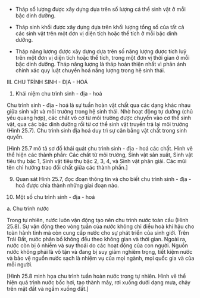 - Tháp số lượng được xây dựng dựa trên số lượng cá thể sinh vật ở mỗi bậc dinh dưỡng.

- Tháp sinh khối được xây dựng dựa trên khối lượng tổng số của tất cả các sinh vật trên một đơn vị diện tích hoặc thể tích ở mỗi bậc dinh dưỡng.

- Tháp năng lượng được xây dựng dựa trên số năng lượng được tích luỹ trên một đơn vị diện tích hoặc thể tích, trong một đơn vị thời gian ở mỗi bậc dinh dưỡng. Tháp năng lượng là tháp hoàn thiện nhất vì phản ánh chính xác quy luật chuyển hoá năng lượng trong hệ sinh thái.

III. CHU TRÌNH SINH - ĐỊA - HOÁ

1. Khái niệm chu trình sinh - địa - hoá

Chu trình sinh - địa - hoá là sự tuần hoàn vật chất qua các dạng khác nhau giữa sinh vật và môi trường trong hệ sinh thái. Nhờ hoạt động tự dưỡng (chủ yếu quang hợp), các chất vô cơ từ môi trường được chuyển vào cơ thể sinh vật, qua các bậc dinh dưỡng rồi từ cơ thể sinh vật truyền trả lại môi trường (Hình 25.7). Chu trình sinh địa hoá duy trì sự cân bằng vật chất trong sinh quyển.

[Hình 25.7 mô tả sơ đồ khái quát chu trình sinh - địa - hoá các chất. Hình vẽ thể hiện các thành phần: Các chất từ môi trường, Sinh vật sản xuất, Sinh vật tiêu thụ bậc 1, Sinh vật tiêu thụ bậc 2, 3, 4, và Sinh vật phân giải. Các mũi tên chỉ hướng trao đổi chất giữa các thành phần.]

9. Quan sát Hình 25.7, đọc đoạn thông tin và cho biết chu trình sinh - địa - hoá được chia thành những giai đoạn nào.

2. Một số chu trình sinh - địa - hoá

a. Chu trình nước

Trong tự nhiên, nước luôn vận động tạo nên chu trình nước toàn cầu (Hình 25.8). Sự vận động theo vòng tuần của nước không chỉ điều hoà khí hậu cho toàn hành tinh mà còn cung cấp nước cho sự phát triển của sinh giới. Trên Trái Đất, nước phân bố không đều theo không gian và thời gian. Ngoài ra, nước còn bị ô nhiễm và suy thoái do các hoạt động của con người. Nguồn nước không phải là vô tận và đang bị suy giảm nghiêm trọng, tiết kiệm nước và bảo vệ nguồn nước sạch là nhiệm vụ của mọi ngành, mọi quốc gia và của mỗi người.

[Hình 25.8 minh họa chu trình tuần hoàn nước trong tự nhiên. Hình vẽ thể hiện quá trình nước bốc hơi, tạo thành mây, rơi xuống dưới dạng mưa, chảy trên mặt đất và ngấm xuống đất.]